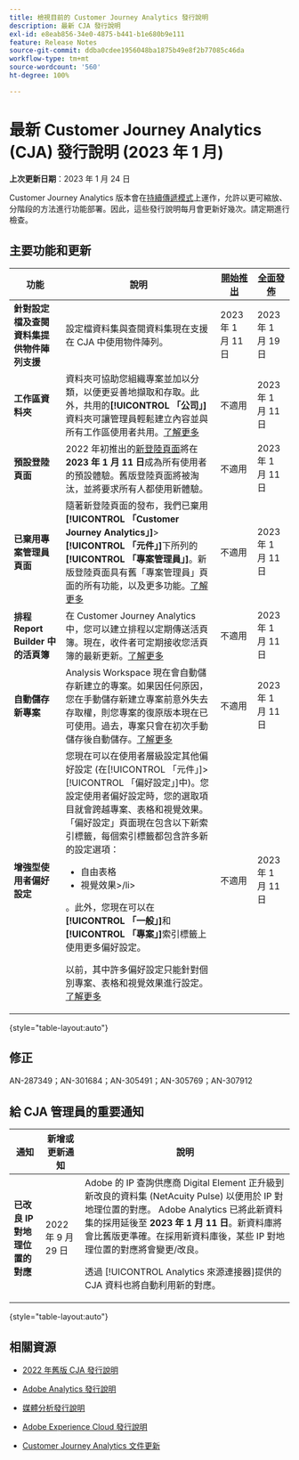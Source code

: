 ```yaml
---
title: 檢視目前的 Customer Journey Analytics 發行說明
description: 最新 CJA 發行說明
exl-id: e8eab856-34e0-4875-b441-b1e680b9e111
feature: Release Notes
source-git-commit: ddba0cdee1956048ba1875b49e8f2b77085c46da
workflow-type: tm+mt
source-wordcount: '560'
ht-degree: 100%

---
```


# 最新 Customer Journey Analytics (CJA) 發行說明 (2023 年 1 月)

**上次更新日期**：2023 年 1 月 24 日

Customer Journey Analytics 版本會在[持續傳遞模式](releases.md)上運作，允許以更可縮放、分階段的方法進行功能部署。因此，這些發行說明每月會更新好幾次。請定期進行檢查。

## 主要功能和更新

| 功能 | 說明 | [開始推出](/help/release-notes/releases.md) | [全面發佈](/help/release-notes/releases.md) |
| ----------- | ---------- | ----- | --- |
| **針對設定檔及查閱資料集提供物件陣列支援** | 設定檔資料集與查閱資料集現在支援在 CJA 中使用物件陣列。 | 2023 年 1 月 11 日 | 2023 年 1 月 19 日 |
| **工作區資料夾** | 資料夾可協助您組織專案並加以分類，以便更妥善地擷取和存取。此外，共用的&#x200B;**[!UICONTROL 「公司」]**&#x200B;資料夾可讓管理員輕鬆建立內容並與所有工作區使用者共用。[了解更多](https://experienceleague.adobe.com/docs/analytics/analyze/analysis-workspace/build-workspace-project/workspace-folders/about-folders.html?lang=zh-Hant) | 不適用 | 2023 年 1 月 11 日 |
| **預設登陸頁面** | 2022 年初推出的[新登陸頁面](/help/getting-started/landing.md)將在 **2023 年 1 月 11 日**&#x200B;成為所有使用者的預設體驗。舊版登陸頁面將被淘汰，並將要求所有人都使用新體驗。 | 不適用 | 2023 年 1 月 11 日 |
| **已棄用專案管理員頁面** | 隨著新登陸頁面的發布，我們已棄用&#x200B;**[!UICONTROL 「Customer Journey Analytics」]**>**[!UICONTROL 「元件」]**&#x200B;下所列的&#x200B;**[!UICONTROL 「專案管理員」]**。新版登陸頁面具有舊「專案管理員」頁面的所有功能，以及更多功能。[了解更多](https://experienceleague.adobe.com/docs/analytics-platform/using/cja-overview/landing.html?lang=zh-Hant#deprecate-pm-page) | 不適用 | 2023 年 1 月 11 日 |
| **排程 Report Builder 中的活頁簿** | 在 Customer Journey Analytics 中，您可以建立排程以定期傳送活頁簿。現在，收件者可定期接收您活頁簿的最新更新。[了解更多](https://experienceleague.adobe.com/docs/analytics-platform/using/cja-reportbuilder/schedule-reportbuilder.html?lang=zh-Hant) | 不適用 | 2023 年 1 月 11 日 |
| **自動儲存新專案** | Analysis Workspace 現在會自動儲存新建立的專案。如果因任何原因，您在手動儲存新建立專案前意外失去存取權，則您專案的復原版本現在已可使用。過去，專案只會在初次手動儲存後自動儲存。[了解更多](/help/analysis-workspace/build-workspace-project/save-projects.md) | 不適用 | 2023 年 1 月 11 日 |
| **增強型使用者偏好設定** | 您現在可以在使用者層級設定其他偏好設定 (在[!UICONTROL 「元件」]>[!UICONTROL 「偏好設定」]中)。您設定使用者偏好設定時，您的選取項目就會跨越專案、表格和視覺效果。「偏好設定」頁面現在包含以下新索引標籤，每個索引標籤都包含許多新的設定選項：<ul><li>自由表格</li><li>視覺效果>/li></ul>。此外，您現在可以在&#x200B;**[!UICONTROL 「一般」]**&#x200B;和&#x200B;**[!UICONTROL 「專案」]**&#x200B;索引標籤上使用更多偏好設定。<p>以前，其中許多偏好設定只能針對個別專案、表格和視覺效果進行設定。[了解更多](/help/analysis-workspace/user-preferences.md) | 不適用 | 2023 年 1 月 11 日 |

{style=&quot;table-layout:auto&quot;}

## 修正

AN-287349；AN-301684；AN-305491；AN-305769；AN-307912

## 給 CJA 管理員的重要通知

| 通知 | 新增或更新通知 | 說明 |
| --- | --- | --- |
| **已改良 IP 對地理位置的對應** | 2022 年 9 月 29 日 | Adobe 的 IP 查詢供應商 Digital Element 正升級到新改良的資料集 (NetAcuity Pulse) 以便用於 IP 對地理位置的對應。 Adobe Analytics 已將此新資料集的採用延後至 **2023 年 1 月 11 日**。新資料庫將會比舊版更準確。在採用新資料庫後，某些 IP 對地理位置的對應將會變更/改良。<p> 透過 [!UICONTROL Analytics 來源連接器]提供的 CJA 資料也將自動利用新的對應。 |

{style=&quot;table-layout:auto&quot;}


## 相關資源

* [2022 年舊版 CJA 發行說明](/help/release-notes/2022.md)

* [Adobe Analytics 發行說明](https://experienceleague.adobe.com/docs/analytics/release-notes/latest.html?lang=zh-Hant)

* [媒體分析發行說明](https://experienceleague.adobe.com/docs/media-analytics/using/additional-resources/release-notes.html?lang=zh-Hant)

* [Adobe Experience Cloud 發行說明](https://experienceleague.adobe.com/docs/release-notes/experience-cloud/current.html?lang=zh-Hant)

* [Customer Journey Analytics 文件更新](/help/release-notes/doc-changes.md)
